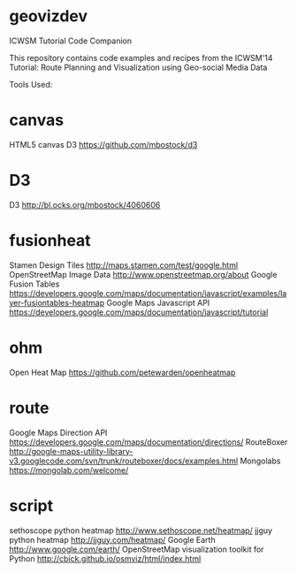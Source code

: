 geovizdev
=========

ICWSM Tutorial Code Companion

This repository contains code examples and recipes from the ICWSM'14 Tutorial:
Route Planning and Visualization using Geo-social Media Data

Tools Used:

canvas
====
HTML5 canvas
D3 https://github.com/mbostock/d3

D3
====
D3 http://bl.ocks.org/mbostock/4060606

fusionheat
====
Stamen Design Tiles http://maps.stamen.com/test/google.html
OpenStreetMap Image Data http://www.openstreetmap.org/about
Google Fusion Tables https://developers.google.com/maps/documentation/javascript/examples/layer-fusiontables-heatmap
Google Maps Javascript API https://developers.google.com/maps/documentation/javascript/tutorial

ohm
====
Open Heat Map https://github.com/petewarden/openheatmap

route
====
Google Maps Direction API https://developers.google.com/maps/documentation/directions/
RouteBoxer http://google-maps-utility-library-v3.googlecode.com/svn/trunk/routeboxer/docs/examples.html
Mongolabs https://mongolab.com/welcome/

script
====
sethoscope python heatmap http://www.sethoscope.net/heatmap/
jjguy python heatmap http://jjguy.com/heatmap/
Google Earth http://www.google.com/earth/
OpenStreetMap visualization toolkit for Python http://cbick.github.io/osmviz/html/index.html

